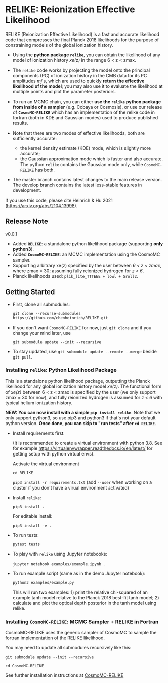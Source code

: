 # RELIKE: Reionization Effective Likelihood

RELIKE (Reionization Effective Likelihood) is a fast and accurate likelihood code that compresses the final Planck 2018 likelihoods for the purpose of constraining models of the global ionization history.

- Using the **python package `relike`**, you can obtain the likelihood of any model of ionization history _xe(z)_ in the range 6 < z < zmax. 

- The `relike` code works by projecting the model onto the principal components (PC) of ionization history in the CMB data for its PC amplitudes _mj_'s, which are used to quickly **return the effective likelihood of the model**; you may also use it to evaluate the likelihood at multiple points and plot the parameter posteriors. 

- To run an MCMC chain, you can either **use the `relike` python package from inside of a sampler** (e.g. Cobaya or Cosmosis), or use our release of **`CosmoMC-RELIKE`** which has an implementation of the relike code in fortran (both in KDE and Gaussian modes) used to produce published results. 

- Note that there are two modes of effective likelihoods, both are sufficiently accurate: 
    - the kernel density estimate (KDE) mode, which is slightly more accurate;
    - the Gaussian approximation mode which is faster and also accurate. The python `relike` contains the Gaussian mode only, while `CosmoMC-RELIKE` has both. 

- The master branch contains latest changes to the main release version. The develop branch contains the latest less-stable features in development.

If you use this code, please cite Heinrich & Hu 2021 (https://arxiv.org/abs/2104.13998).

## Release Note

v0.0.1 
- Added **`RELIKE`**: a standalone python likelihood package (supporting **only python3**).
- Added **`CosmoMC-RELIKE`**: an MCMC implementation using the CosmoMC sampler. 
- Supporting arbitrary xe(z) specified by the user between _6 < z < zmax_, where zmax = 30; assuming fully reionized hydrogen for _z < 6_.
- Planck likelihoods used: `plik_lite_TTTEEE + lowl + Sroll2`.

## Getting Started

- First, clone all submodules:

  `git clone --recurse-submodules https://github.com/chenheinrich/RELIKE.git`

- If you don't want `CosmoMC-RELIKE` for now, just `git clone` and if you change your mind later, use

  `git submodule update --init --recursive`
  
- To stay updated, use `git submodule update --remote --merge` beside `git pull`.


### Installing `relike`: Python Likelihood Package

This is a standalone python likelihood package, outputting the Planck likelihood for any global ionization history model _xe(z)_. The functional form of _xe(z)_ between 6 < z < zmax is specified by the user (we only support zmax = 30 for now), and fully reionized hydrogen is assumed for _z < 6_ with typical helium ionization history. 

**NEW: You can now install with a simple `pip install relike`**. Note that we only support python3, so use pip3 and python3 if that's not your default python version. **Once done, you can skip to "run tests" after `cd RELIKE`**. 

- Install requirements first: 

  (It is recommended to create a virtual environment with python 3.8. See for example https://virtualenvwrapper.readthedocs.io/en/latest/ for getting setup with python virtual envs).

  Activate the virtual environment

  `cd RELIKE`

  `pip3 install -r requirements.txt` (add `--user` when working on a cluster if you don't have a virual environment activated)

- Install `relike`:

  `pip3 install .`

  For editable install: 
  
  `pip3 install -e .`

- To run tests: 

  `pytest tests`

- To play with `relike` using Jupyter notebooks:

  `jupyter notebook examples/example.ipynb `.

- To run example script (same as in the demo Jupyter notebook): 

  `python3 examples/example.py`

  This will run two examples: 1) print the relative chi-squared of an example tanh model relative to the Planck 2018 best-fit tanh model; 2) calculate and plot the optical depth posterior in the tanh model using relike.

### Installing `CosmoMC-RELIKE`: MCMC Sampler + RELIKE in Fortran 

CosmoMC-RELIKE uses the generic sampler of CosmoMC to sample the fortran implementation of the RELIKE likelihood. 

You may need to update all submodules recursively like this:

  `git submodule update --init --recursive` 
  
  `cd CosmoMC-RELIKE`
  
See further installation instructions at [CosmoMC-RELIKE](https://github.com/chenheinrich/CosmoMC-RELIKE)


  
  
